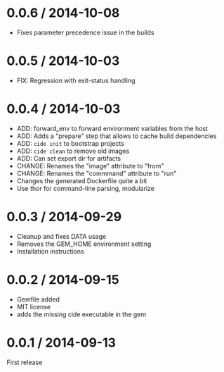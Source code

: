 
0.0.6 / 2014-10-08
==================

  * Fixes parameter precedence issue in the builds

0.0.5 / 2014-10-03
==================

  * FIX: Regression with exit-status handling

0.0.4 / 2014-10-03
==================

  * ADD: forward_env to forward environment variables from the host
  * ADD: Adds a "prepare" step that allows to cache build dependencies
  * ADD: `cide init` to bootstrap projects
  * ADD: `cide clean` to remove old images
  * ADD: Can set export dir for artifacts
  * CHANGE: Renames the "image" attribute to "from"
  * CHANGE: Renames the "commmand" attribute to "run"
  * Changes the generated Dockerfile quite a bit
  * Use thor for command-line parsing, modularize

0.0.3 / 2014-09-29
==================

  * Cleanup and fixes DATA usage
  * Removes the GEM_HOME environment setting
  * Installation instructions

0.0.2 / 2014-09-15
==================

 * Gemfile added
 * MIT license
 * adds the missing cide executable in the gem

0.0.1 / 2014-09-13
==================

First release


